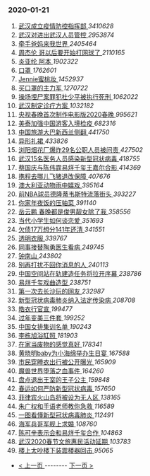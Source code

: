 ### 2020-01-21 
1. [ 武汉成立疫情防控指挥部 ](https://s.weibo.com/weibo?q=%23%E6%AD%A6%E6%B1%89%E6%88%90%E7%AB%8B%E7%96%AB%E6%83%85%E9%98%B2%E6%8E%A7%E6%8C%87%E6%8C%A5%E9%83%A8%23&Refer=top) *3410628*
1. [ 武汉对进出武汉人员管控 ](https://s.weibo.com/weibo?q=%23%E6%AD%A6%E6%B1%89%E5%AF%B9%E8%BF%9B%E5%87%BA%E6%AD%A6%E6%B1%89%E4%BA%BA%E5%91%98%E7%AE%A1%E6%8E%A7%23&Refer=top) *2953874*
1. [ 牵手爸妈来我世界 ](https://s.weibo.com/weibo?q=%E7%89%B5%E6%89%8B%E7%88%B8%E5%A6%88%E6%9D%A5%E6%88%91%E4%B8%96%E7%95%8C&Refer=top) *2405464*
1. [ 周杰伦 哥以后要开始打网球了 ](https://s.weibo.com/weibo?q=%E5%91%A8%E6%9D%B0%E4%BC%A6%20%E5%93%A5%E4%BB%A5%E5%90%8E%E8%A6%81%E5%BC%80%E5%A7%8B%E6%89%93%E7%BD%91%E7%90%83%E4%BA%86&Refer=top) *2110165*
1. [ 炎亚纶 阿本 ](https://s.weibo.com/weibo?q=%E7%82%8E%E4%BA%9A%E7%BA%B6%20%E9%98%BF%E6%9C%AC&Refer=top) *1902322*
1. [ 口罩 ](https://s.weibo.com/weibo?q=%23%E5%8F%A3%E7%BD%A9%23&Refer=top) *1762601*
1. [ Jennie蜜桃妆 ](https://s.weibo.com/weibo?q=%23Jennie%E8%9C%9C%E6%A1%83%E5%A6%86%23&Refer=top) *1452937*
1. [ 买口罩的主力军 ](https://s.weibo.com/weibo?q=%23%E4%B9%B0%E5%8F%A3%E7%BD%A9%E7%9A%84%E4%B8%BB%E5%8A%9B%E5%86%9B%23&Refer=top) *1270722*
1. [ 操场埋尸案罪犯杜少平被执行死刑 ](https://s.weibo.com/weibo?q=%23%E6%93%8D%E5%9C%BA%E5%9F%8B%E5%B0%B8%E6%A1%88%E7%BD%AA%E7%8A%AF%E6%9D%9C%E5%B0%91%E5%B9%B3%E8%A2%AB%E6%89%A7%E8%A1%8C%E6%AD%BB%E5%88%91%23&Refer=top) *1062022*
1. [ 武汉制定诊疗方案 ](https://s.weibo.com/weibo?q=%23%E6%AD%A6%E6%B1%89%E5%88%B6%E5%AE%9A%E8%AF%8A%E7%96%97%E6%96%B9%E6%A1%88%23&Refer=top) *1032182*
1. [ 央视春晚首次制作电影版2020春晚 ](https://s.weibo.com/weibo?q=%23%E5%A4%AE%E8%A7%86%E6%98%A5%E6%99%9A%E9%A6%96%E6%AC%A1%E5%88%B6%E4%BD%9C%E7%94%B5%E5%BD%B1%E7%89%882020%E6%98%A5%E6%99%9A%23&Refer=top) *995621*
1. [ 美泰加强中国游客入境检疫 ](https://s.weibo.com/weibo?q=%23%E7%BE%8E%E6%B3%B0%E5%8A%A0%E5%BC%BA%E4%B8%AD%E5%9B%BD%E6%B8%B8%E5%AE%A2%E5%85%A5%E5%A2%83%E6%A3%80%E7%96%AB%23&Refer=top) *682316*
1. [ 中国旅游大巴新西兰侧翻 ](https://s.weibo.com/weibo?q=%23%E4%B8%AD%E5%9B%BD%E6%97%85%E6%B8%B8%E5%A4%A7%E5%B7%B4%E6%96%B0%E8%A5%BF%E5%85%B0%E4%BE%A7%E7%BF%BB%23&Refer=top) *441750*
1. [ 异形礼裙 ](https://s.weibo.com/weibo?q=%23%E5%BC%82%E5%BD%A2%E7%A4%BC%E8%A3%99%23&Refer=top) *433826*
1. [ 浏阳烟花厂爆炸29名公职人员被问责 ](https://s.weibo.com/weibo?q=%23%E6%B5%8F%E9%98%B3%E7%83%9F%E8%8A%B1%E5%8E%82%E7%88%86%E7%82%B829%E5%90%8D%E5%85%AC%E8%81%8C%E4%BA%BA%E5%91%98%E8%A2%AB%E9%97%AE%E8%B4%A3%23&Refer=top) *427502*
1. [ 武汉15名医务人员感染新型冠状病毒 ](https://s.weibo.com/weibo?q=%23%E6%AD%A6%E6%B1%8915%E5%90%8D%E5%8C%BB%E5%8A%A1%E4%BA%BA%E5%91%98%E6%84%9F%E6%9F%93%E6%96%B0%E5%9E%8B%E5%86%A0%E7%8A%B6%E7%97%85%E6%AF%92%23&Refer=top) *418755*
1. [ 蔡国庆与陈伟霆易烊千玺王嘉尔合影 ](https://s.weibo.com/weibo?q=%23%E8%94%A1%E5%9B%BD%E5%BA%86%E4%B8%8E%E9%99%88%E4%BC%9F%E9%9C%86%E6%98%93%E7%83%8A%E5%8D%83%E7%8E%BA%E7%8E%8B%E5%98%89%E5%B0%94%E5%90%88%E5%BD%B1%23&Refer=top) *414369*
1. [ 携程去哪儿飞猪退改保障 ](https://s.weibo.com/weibo?q=%23%E6%90%BA%E7%A8%8B%E5%8E%BB%E5%93%AA%E5%84%BF%E9%A3%9E%E7%8C%AA%E9%80%80%E6%94%B9%E4%BF%9D%E9%9A%9C%23&Refer=top) *407676*
1. [ 澳大利亚动物雨中嬉戏 ](https://s.weibo.com/weibo?q=%23%E6%BE%B3%E5%A4%A7%E5%88%A9%E4%BA%9A%E5%8A%A8%E7%89%A9%E9%9B%A8%E4%B8%AD%E5%AC%89%E6%88%8F%23&Refer=top) *395164*
1. [ 前NBA球员德隆蒂韦斯特流落街头 ](https://s.weibo.com/weibo?q=%23%E5%89%8DNBA%E7%90%83%E5%91%98%E5%BE%B7%E9%9A%86%E8%92%82%E9%9F%A6%E6%96%AF%E7%89%B9%E6%B5%81%E8%90%BD%E8%A1%97%E5%A4%B4%23&Refer=top) *393227*
1. [ 你家年夜饭的压轴菜 ](https://s.weibo.com/weibo?q=%23%E4%BD%A0%E5%AE%B6%E5%B9%B4%E5%A4%9C%E9%A5%AD%E7%9A%84%E5%8E%8B%E8%BD%B4%E8%8F%9C%23&Refer=top) *391140*
1. [ 岳云鹏 春晚都是俊男靓女除了我 ](https://s.weibo.com/weibo?q=%E5%B2%B3%E4%BA%91%E9%B9%8F%20%E6%98%A5%E6%99%9A%E9%83%BD%E6%98%AF%E4%BF%8A%E7%94%B7%E9%9D%93%E5%A5%B3%E9%99%A4%E4%BA%86%E6%88%91&Refer=top) *358556*
1. [ 当代小学生如何谈恋爱 ](https://s.weibo.com/weibo?q=%23%E5%BD%93%E4%BB%A3%E5%B0%8F%E5%AD%A6%E7%94%9F%E5%A6%82%E4%BD%95%E8%B0%88%E6%81%8B%E7%88%B1%23&Refer=top) *351693*
1. [ 欠债17万想分141年还清 ](https://s.weibo.com/weibo?q=%23%E6%AC%A0%E5%80%BA17%E4%B8%87%E6%83%B3%E5%88%86141%E5%B9%B4%E8%BF%98%E6%B8%85%23&Refer=top) *341551*
1. [ 透明衣服 ](https://s.weibo.com/weibo?q=%23%E9%80%8F%E6%98%8E%E8%A1%A3%E6%9C%8D%23&Refer=top) *339767*
1. [ 同事接替陶勇医生看病 ](https://s.weibo.com/weibo?q=%23%E5%90%8C%E4%BA%8B%E6%8E%A5%E6%9B%BF%E9%99%B6%E5%8B%87%E5%8C%BB%E7%94%9F%E7%9C%8B%E7%97%85%23&Refer=top) *249745*
1. [ 钟南山 ](https://s.weibo.com/weibo?q=%E9%92%9F%E5%8D%97%E5%B1%B1&Refer=top) *243802*
1. [ 别再打扰不回你消息的人 ](https://s.weibo.com/weibo?q=%23%E5%88%AB%E5%86%8D%E6%89%93%E6%89%B0%E4%B8%8D%E5%9B%9E%E4%BD%A0%E6%B6%88%E6%81%AF%E7%9A%84%E4%BA%BA%23&Refer=top) *240113*
1. [ 中国空间站在轨建造任务将拉开序幕 ](https://s.weibo.com/weibo?q=%E4%B8%AD%E5%9B%BD%E7%A9%BA%E9%97%B4%E7%AB%99%E5%9C%A8%E8%BD%A8%E5%BB%BA%E9%80%A0%E4%BB%BB%E5%8A%A1%E5%B0%86%E6%8B%89%E5%BC%80%E5%BA%8F%E5%B9%95&Refer=top) *238786*
1. [ 易烊千玺戏曲造型 ](https://s.weibo.com/weibo?q=%23%E6%98%93%E7%83%8A%E5%8D%83%E7%8E%BA%E6%88%8F%E6%9B%B2%E9%80%A0%E5%9E%8B%23&Refer=top) *238751*
1. [ 第一次去长沙玩的网友 ](https://s.weibo.com/weibo?q=%23%E7%AC%AC%E4%B8%80%E6%AC%A1%E5%8E%BB%E9%95%BF%E6%B2%99%E7%8E%A9%E7%9A%84%E7%BD%91%E5%8F%8B%23&Refer=top) *232987*
1. [ 新型冠状病毒肺炎纳入法定传染病 ](https://s.weibo.com/weibo?q=%23%E6%96%B0%E5%9E%8B%E5%86%A0%E7%8A%B6%E7%97%85%E6%AF%92%E8%82%BA%E7%82%8E%E7%BA%B3%E5%85%A5%E6%B3%95%E5%AE%9A%E4%BC%A0%E6%9F%93%E7%97%85%23&Refer=top) *208708*
1. [ 皓衣行官宣 ](https://s.weibo.com/weibo?q=%23%E7%9A%93%E8%A1%A3%E8%A1%8C%E5%AE%98%E5%AE%A3%23&Refer=top) *199477*
1. [ 过年变美三件套 ](https://s.weibo.com/weibo?q=%23%E8%BF%87%E5%B9%B4%E5%8F%98%E7%BE%8E%E4%B8%89%E4%BB%B6%E5%A5%97%23&Refer=top) *199252*
1. [ 中国女排集训名单 ](https://s.weibo.com/weibo?q=%E4%B8%AD%E5%9B%BD%E5%A5%B3%E6%8E%92%E9%9B%86%E8%AE%AD%E5%90%8D%E5%8D%95&Refer=top) *190243*
1. [ 李栋旭浴缸照 ](https://s.weibo.com/weibo?q=%23%E6%9D%8E%E6%A0%8B%E6%97%AD%E6%B5%B4%E7%BC%B8%E7%85%A7%23&Refer=top) *181903*
1. [ 在家当废物的感觉真好 ](https://s.weibo.com/weibo?q=%23%E5%9C%A8%E5%AE%B6%E5%BD%93%E5%BA%9F%E7%89%A9%E7%9A%84%E6%84%9F%E8%A7%89%E7%9C%9F%E5%A5%BD%23&Refer=top) *178341*
1. [ 黄晓明baby为小海绵举办生日宴 ](https://s.weibo.com/weibo?q=%23%E9%BB%84%E6%99%93%E6%98%8Ebaby%E4%B8%BA%E5%B0%8F%E6%B5%B7%E7%BB%B5%E4%B8%BE%E5%8A%9E%E7%94%9F%E6%97%A5%E5%AE%B4%23&Refer=top) *167588*
1. [ 市民穿睡衣出行被公开曝光 ](https://s.weibo.com/weibo?q=%23%E5%B8%82%E6%B0%91%E7%A9%BF%E7%9D%A1%E8%A1%A3%E5%87%BA%E8%A1%8C%E8%A2%AB%E5%85%AC%E5%BC%80%E6%9B%9D%E5%85%89%23&Refer=top) *165909*
1. [ 魔兽世界堕落之血事件 ](https://s.weibo.com/weibo?q=%23%E9%AD%94%E5%85%BD%E4%B8%96%E7%95%8C%E5%A0%95%E8%90%BD%E4%B9%8B%E8%A1%80%E4%BA%8B%E4%BB%B6%23&Refer=top) *164260*
1. [ 盘点退出王室的王子公主 ](https://s.weibo.com/weibo?q=%23%E7%9B%98%E7%82%B9%E9%80%80%E5%87%BA%E7%8E%8B%E5%AE%A4%E7%9A%84%E7%8E%8B%E5%AD%90%E5%85%AC%E4%B8%BB%23&Refer=top) *159848*
1. [ 春运如何严防新型冠状病毒 ](https://s.weibo.com/weibo?q=%23%E6%98%A5%E8%BF%90%E5%A6%82%E4%BD%95%E4%B8%A5%E9%98%B2%E6%96%B0%E5%9E%8B%E5%86%A0%E7%8A%B6%E7%97%85%E6%AF%92%23&Refer=top) *157650*
1. [ 菲律宾火山岛将被设为无人区 ](https://s.weibo.com/weibo?q=%23%E8%8F%B2%E5%BE%8B%E5%AE%BE%E7%81%AB%E5%B1%B1%E5%B2%9B%E5%B0%86%E8%A2%AB%E8%AE%BE%E4%B8%BA%E6%97%A0%E4%BA%BA%E5%8C%BA%23&Refer=top) *138165*
1. [ 朱广权和手语老师教你急救 ](https://s.weibo.com/weibo?q=%23%E6%9C%B1%E5%B9%BF%E6%9D%83%E5%92%8C%E6%89%8B%E8%AF%AD%E8%80%81%E5%B8%88%E6%95%99%E4%BD%A0%E6%80%A5%E6%95%91%23&Refer=top) *116589*
1. [ 一图看懂新型冠状病毒肺炎 ](https://s.weibo.com/weibo?q=%23%E4%B8%80%E5%9B%BE%E7%9C%8B%E6%87%82%E6%96%B0%E5%9E%8B%E5%86%A0%E7%8A%B6%E7%97%85%E6%AF%92%E8%82%BA%E7%82%8E%23&Refer=top) *112491*
1. [ 海军兵哥军舰上求婚 ](https://s.weibo.com/weibo?q=%23%E6%B5%B7%E5%86%9B%E5%85%B5%E5%93%A5%E5%86%9B%E8%88%B0%E4%B8%8A%E6%B1%82%E5%A9%9A%23&Refer=top) *108760*
1. [ 陈可辛表示会和易烊千玺合作 ](https://s.weibo.com/weibo?q=%23%E9%99%88%E5%8F%AF%E8%BE%9B%E8%A1%A8%E7%A4%BA%E4%BC%9A%E5%92%8C%E6%98%93%E7%83%8A%E5%8D%83%E7%8E%BA%E5%90%88%E4%BD%9C%23&Refer=top) *104863*
1. [ 武汉2020春节文旅惠民活动延期 ](https://s.weibo.com/weibo?q=%23%E6%AD%A6%E6%B1%892020%E6%98%A5%E8%8A%82%E6%96%87%E6%97%85%E6%83%A0%E6%B0%91%E6%B4%BB%E5%8A%A8%E5%BB%B6%E6%9C%9F%23&Refer=top) *103783*
1. [ 楼上太吵楼下装震楼器回击 ](https://s.weibo.com/weibo?q=%23%E6%A5%BC%E4%B8%8A%E5%A4%AA%E5%90%B5%E6%A5%BC%E4%B8%8B%E8%A3%85%E9%9C%87%E6%A5%BC%E5%99%A8%E5%9B%9E%E5%87%BB%23&Refer=top) *95065* 

- [ < 上一页 ](https://github.com/able8/weibo-hot-record/blob/master/2020-01-20.md) -------- [ 下一页 > ](https://github.com/able8/weibo-hot-record/blob/master/2020-01-22.md)